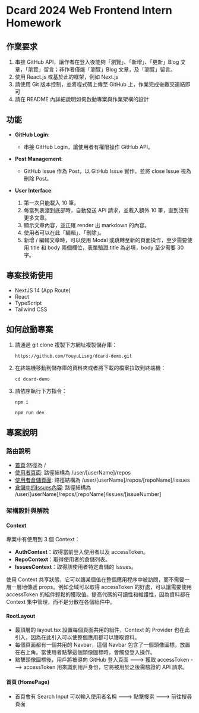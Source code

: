 # Dcard 2024 Web Frontend Intern Homework

## 作業要求
1. 串接 GitHub API，讓作者在登入後能夠「瀏覽」、「新增」、「更新」Blog 文章，「瀏覽」留言；非作者僅能「瀏覽」Blog 文章，及「瀏覽」留言。
2. 使用 React.js 或基於此的框架，例如 Next.js
3. 請使用 Git 版本控制，並將程式碼上傳至 GitHub 上，作業完成後繳交連結即可
4. 請在 README 內詳細說明如何啟動專案與作業架構的設計

## 功能
- **GitHub Login**:
    - 串接 GitHub Login，讓使用者有權限操作 GitHub API。

- **Post Management**:
    - GitHub Issue 作為 Post，以 GitHub Issue 實作，並將 close Issue 視為刪除 Post。

- **User Interface**:
    1. 第一次只能載入 10 筆。
    2. 每當列表滾到底部時，自動發送 API 請求，並載入額外 10 筆，直到沒有更多文章。
    3. 顯示文章內容，並正確 render 出 markdown 的內容。
    4. 使用者可以在此「編輯」、「刪除」。
    5. 新增 / 編輯文章時，可以使用 Modal 或跳轉至新的頁面操作，至少需要使用 title 和 body 兩個欄位，表單驗證:title 為必填，body 至少需要 30 字。

## 專案技術使用
- NextJS 14 (App Route)
- React
- TypeScript
- Tailwind CSS

## 如何啟動專案
1. 請通過 git clone 複製下方網址複製儲存庫：
    ```
    https://github.com/YouyuLisng/dcard-demo.git
    ```
2. 在終端機移動到儲存庫的資料夾或者將下載的檔案拉取到終端機：
    ```
    cd dcard-demo
    ```
3. 請依序執行下方指令：
    ```
    npm i
    ```
    ```
    npm run dev
    ```

## 專案說明 

### 路由說明
- [首頁](http://localhost:3000/):路徑為 /
- [使用者頁面](http://localhost:3000/user/YouyuLisng/repos): 路徑結構為 /user/[userName]/repos
- [使用者倉儲頁面](http://localhost:3000/user/YouyuLisng/repoName/Dcard/issues): 路徑結構為 /user/[userName]/repos/[repoName]/issues
- [倉儲中的Issues內容](http://localhost:3000/user/YouyuLisng/repoName/Dcard/issues/20): 路徑結構為 /user/[userName]/repos/[repoName]/issues/[issueNumber]

### 架構設計與解說

#### Context
專案中有使用到 3 個 Context：
- **AuthContext**：取得當前登入使用者以及 accessToken。
- **RepoContext**：取得使用者的倉儲列表。
- **IssuesContext**：取得該使用者特定倉儲的 Issues。

使用 Context 共享狀態，它可以讓某個值在整個應用程序中被訪問，而不需要一層一層地傳遞 props。例如全域可以取得 accessToken 的好處，可以讓需要使用 accessToken 的組件輕鬆的獲取值。提高代碼的可讀性和維護性，因為資料都在 Context 集中管理，而不是分散在各個組件中。

#### RootLayout
- 最頂層的 layout.tsx 設置每個頁面共用的組件，Context 的 Provider 也在此引入，因為在此引入可以使整個應用都可以獲取資料。
- 每個頁面都有一個共用的 Navbar，這個 Navbar 包含了一個頭像圖標，放置在右上角。當使用者點擊這個頭像圖標時，會觸發登入操作。
- 點擊頭像圖標後，用戶將被導向 GitHub 登入頁面 ---> 獲取 accessToken ---> accessToken 用來識別用戶身份，它將被用於之後需驗證的 API 請求。

#### 首頁 (HomePage)
- 首頁會有 Search Input 可以輸入使用者名稱 ---> 點擊搜索 ---> 前往搜尋頁面
